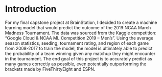 # Introduction

For my final capstone project at BrainStation, I decided to create a machine learning model that would predict the outcome of the 2019 NCAA March Madness Tournament. The data was sourced from the Kaggle competition: “Google Cloud & NCAA ML Competition 2019 – Men’s”. Using the average season statistics, seeding, tournament rating, and region of each game from 2008-2017 to train the model, the model is ultimately able to predict the probability of a team winning given any matchup they might encounter in the tournament. The end goal of this project is to accurately predict as many games correctly as possible, even potentially outperforming the brackets made by FiveThirtyEight and ESPN.

